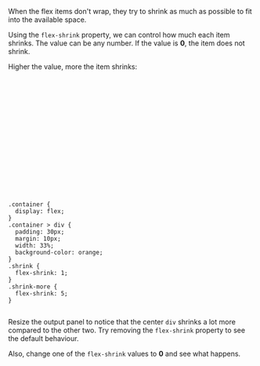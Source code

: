 When the flex items don't wrap,
they try to shrink as much as
possible to fit into the available
space.

Using the `flex-shrink` property,
we can control how much each item shrinks.
The value can be any number.
If the value is **0**,
the item does not shrink.

Higher the value, more the item shrinks:

<codeblock language="css" type="lesson">
<code>
<panel language="html">
<div class="container">
  <div class="shrink">
  </div>
  <div class="shrink-more">
  </div>
  <div class="shrink">
  </div>
</div>
</panel>
<panel language="css">
.container {
  display: flex;
}
.container > div {
  padding: 30px;
  margin: 10px;
  width: 33%;
  background-color: orange;
}
.shrink {
  flex-shrink: 1;
}
.shrink-more {
  flex-shrink: 5;
}
</panel>
</code>
</codeblock>

Resize the output panel to notice
that the center `div` shrinks a
lot more compared to the other
two. Try removing the `flex-shrink`
property to see the default behaviour.

Also, change one of the
`flex-shrink` values to **0**
and see what happens.

